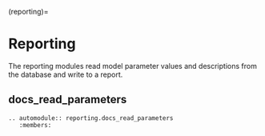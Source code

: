 (reporting)=

# Reporting

The reporting modules read model parameter values and descriptions from the database and write to a report.


## docs_read_parameters

```{eval-rst}
.. automodule:: reporting.docs_read_parameters
   :members:
```
